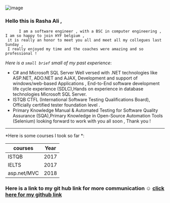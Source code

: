 ![image](https://user-images.githubusercontent.com/30797974/71813942-4bdb5f00-307b-11ea-8bc8-4ae78f0de951.png)



### Hello this is Rasha Ali ,

          I am a software engineer , with a BSC in computer engineering , I am so happy to join HYF belgium , 
     it is really an honor to meet you all and meet all my collegues last Sunday , 
     I really enjoyed my time and the coaches were amazing and so professional !
     
*Here is a `small brief` small of my past experience*:
*  C# and Microsoft SQL Server Well versed with .NET technologies like ASP.NET, ADO.NET and AJAX, Development and support of windows/web-based Applications , End-to-End software development life cycle experience (SDLC),Hands on experience in database technologies Microsoft SQL Server.
*  ISTQB CTFL (International Software Testing Qualifications Board), Officially certified  tester foundation level .
* 	Primary Knowledge Manual & Automated Testing for Software Quality Assurance (SQA),Primary Knowledge in Open-Source Automation Tools (Selenium)
looking forward to work with you all soon , Thank you !
***
*Here is some courses I took so far *:

| courses        | Year           | 
| ------------- |:-------------:| 
| ISTQB      | 2017 |
| IELTS    | 2017     |  
| asp.net/MVC |  2018  | 

### Here is a link to **my git hub link** for more communication :relaxed: [click here for my github link](https://github.com/Rashaali84) 
